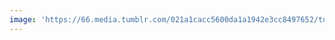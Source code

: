 ```yaml
---
image: 'https://66.media.tumblr.com/021a1cacc5600da1a1942e3cc8497652/tumblr_paxxwmv2e91tbdx3so1_1280.jpg'
---
```

